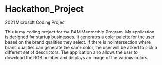 # Hackathon_Project
2021 Microsoft Coding Project

This is my coding project for the BAM Mentorship Program. My application is designed for startup businesses. It generates a color palette for the user based on the brand qualities they select. If there is no intersection where brand qualities can generate the same color, the user will be asked to pick a different set of descriptors. The application also allows the user to download the RGB number and displays an image of the various colors.

